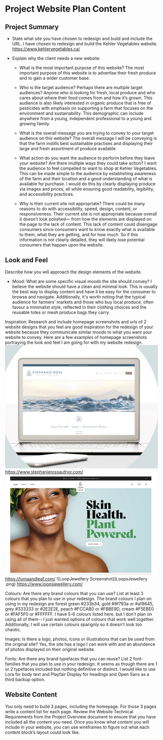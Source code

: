 # Project Website Plan Content

## Project Summary

* State what site you have chosen to redesign and build and include the URL.
  I have chosen to redesign and build the Kehler Vegetables website. https://www.kehlervegetables.ca/

* Explain why the client needs a new website:
  * What is the most important purpose of this website?
    The most important purpose of this website is to advertise their fresh produce and to gain a wider customer base.

  * Who is the target audience? Perhaps there are multiple target audiences?
    Anyone who is looking for fresh, local produce and who cares about where their food comes from and how it’s grown. This audience is also 
    likely interested in organic produce that is free of pesticides with emphasis on supporting a farm that focuses on the environment and 
    sustainability. This demographic can include anywhere from a young, independent professional to a young and growing family. 

  * What is the overall message you are trying to convey to your target audience on this website? 
   The overall message I will be conveying is that the farm instills best sustainable practises and displaying their large and fresh assortment 
   of produce available.

  * What action do you want the audience to perform before they leave your website? Are there multiple ways they could take action?
    I want the audience to feel compelled to want to shop at Kehler Vegetables. This can be made simple to the audience by establishing 
    awareness of the farm and their location and a good understanding of what is available for purchase. I would do this by clearly displaying 
    produce via images and prices, all while ensuring good readability, legibility, and accessibility practices.

  * Why is their current site not appropriate? There could be many reasons to do with accessibility, speed, design, content, or responsiveness.
    Their current site is not appropriate because overall it doesn’t look polished— from how the elements are displayed on the page to the lack 
    of content. This lack of content could disengage consumers since consumers want to know exactly what is available to them, what they are 
    getting, and for how much. So if this information is not clearly detailed, they will likely lose potential consumers that happen upon the 
    website.

## Look and Feel

Describe how you will approach the design elements of the website.

* Mood: What are some specific visual moods the site should convey?
  I believe the website should have a clean and minimal look. This is usually the best way to display content and have it be easy for the 
  consumer to browse and navigate. Additionally, it's worth noting that the typical audience for farmers' markets and those who buy local 
  produce, often favour a minimalist style, reflected in their clothing choices and the reusable totes or mesh produce bags they carry.

Inspiration: Research and include homepage screenshots and urls of 2 website designs that you feel are good inspiration for the redesign of your website because they communicate similar moods to what you want your website to convey.
Here are a few examples of homepage screenshots portraying the look and feel I am going for with my website redesign.
![StephRoss Screenshot](StephRoss.png) https://www.stephanierossauthor.com/
![SkinHealthWebsite Screenshot](SkinHealthWebsite.png) https://lumaandleaf.com/
![LoopJewellery Screenshot](LoopsJewellery .png) https://www.loopsjewellery.com/

Colours: Are there any brand colours that you can use? List at least 3 colours that you plan to use in your redesign.
The brand colours I plan on using in my redesign are forest green #233b34, gold #9f793a or #af8645, grey #333333 or #2E2E2E, peach #FCCAB0 or #FBBE9D, cream #F5EBE0 or #FAF5F0 or #FFFFFF. I have 5-6 colours listed here, but I don't plan on using all of them-- I just wanted options of colours that work well together. Additionally, I will use certain colours sparignly so it doesn't look too chaotic.

Images: Is there a logo, photos, icons or illustrations that can be used from the original site?
Yes, the site has a logo I can work with and an abundance of photos displayed on their original website.

Fonts: Are there any brand typefaces that you can reuse? List 2 font-families that you plan to use in your redesign.
It seems as though there are 1 or 2 typefaces included but nothing definitive or distinct.
I would like to use Lora for body text and Playfair Display for headings and Open Sans as a third backup option.

## Website Content

You only need to build 3 pages, including the homepage. For those 3 pages write a content list for each page. 
Review the Website Technical Requirements from the Project Overview document to ensure that you have included all the content you need.
Once you know what content you will include in your website, you can use wireframes to figure out what each content block’s layout could look like.
